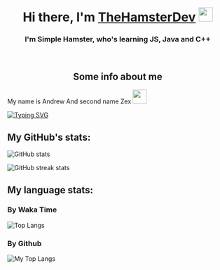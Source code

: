 <h1 align="center">Hi there, I'm <a href="https://andrewzex.ru" target="_blank">TheHamsterDev</a> 
<img src="https://github.com/blackcater/blackcater/raw/main/images/Hi.gif" height="32"/></h1>
<h3 align="center">I'm Simple Hamster, who's learning JS, Java and C++</h3><br>

<h2 align="center">Some info about me</h2>

My name is Andrew
And second name Zex
<img height="32" width="32" src="https://cdn.jsdelivr.net/npm/simple-icons@v7/icons/cplusplus.svg"/>

[![Typing SVG](https://readme-typing-svg.herokuapp.com?color=%2336BCF7&lines=Hey!+I'm+TheHamsterDev)](https://git.io/typing-svg)

## My GitHub's stats:
![GitHub stats](https://github-readme-stats.vercel.app/api?username=Andrew-Zex&theme=radical&show_icons=true&title_color=00FF00)  

![GitHub streak stats](https://github-readme-streak-stats.herokuapp.com/?user=Andrew-Zex&theme=tokyonight&show_icons=true)  

## My language stats:
### By Waka Time
![Top Langs](https://github-readme-stats.vercel.app/api/top-langs/?username=Andrew-Zex)

### By Github
![My Top Langs](https://github-readme-stats.vercel.app/api/top-langs/?username=Andrew-Zex&layout=compact)
